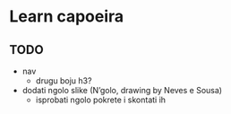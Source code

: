 # Learn capoeira

## TODO
- nav
  - drugu boju h3?
- dodati ngolo slike (N’golo, drawing by Neves e Sousa)
  - isprobati ngolo pokrete i skontati ih

